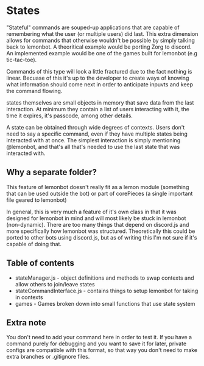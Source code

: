 # States

"Stateful" commands are souped-up applications that are capable of remembering what the user (or multiple users) did last. This extra dimension allows for commands that otherwise wouldn't be possible by simply talking back to lemonbot. A theoritical example would be porting Zorg to discord. An implemented example would be one of the games built for lemonbot (e.g tic-tac-toe).

Commands of this type will look a little fractured due to the fact nothing is linear. Becuase of this it's up to the developer to create ways of knowing what information should come next in order to anticipate inpuvts and keep the command flowing.

states themselves are small objects in memory that save data from the last interaction. At minimum they contain a list of users interacting with it, the time it expires, it's passcode, among other details.

A state can be obtained through wide degrees of contexts. Users don't need to say a specific command, even if they have multiple states being interacted with at once. The simplest interaction is simply mentioning @lemonbot, and that's all that's needed to use the last state that was interacted with.

## Why a separate folder?

This feature of lemonbot doesn't really fit as a lemon module (something that can be used outside the bot) or part of corePieces (a single important file geared to lemonbot)

In general, this is very much a feature of it's own class in that it was designed for lemonbot in mind and will most likely be stuck in lemonbot (non-dynamic). There are too many things that depend on discord.js and more specifically how lemonbot was structured. Theoretically this could be ported to other bots using discord.js, but as of writing this I'm not sure if it's capable of doing that.

## Table of contents

* stateManager.js - object definitions and methods to swap contexts and allow others to join/leave states
* stateCommandInterface.js - contains things to setup lemonbot for taking in contexts
* games - Games broken down into small functions that use state system

## Extra note

You don't need to add your command here in order to test it. If you have a command purely for debugging and you want to save it for later, private configs are compatible with this format, so that way you don't need to make extra branches or .gitignore files.